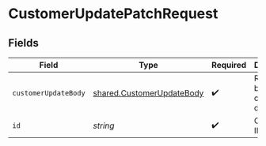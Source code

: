 # CustomerUpdatePatchRequest


## Fields

| Field                                                                  | Type                                                                   | Required                                                               | Description                                                            |
| ---------------------------------------------------------------------- | ---------------------------------------------------------------------- | ---------------------------------------------------------------------- | ---------------------------------------------------------------------- |
| `customerUpdateBody`                                                   | [shared.CustomerUpdateBody](../../models/shared/customerupdatebody.md) | :heavy_check_mark:                                                     | Request body with customer details.                                    |
| `id`                                                                   | *string*                                                               | :heavy_check_mark:                                                     | Customer ID.                                                           |